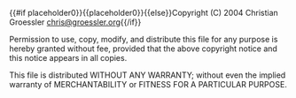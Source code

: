 {{#if placeholder0}}{{placeholder0}}{{else}}Copyright (C) 2004 Christian Groessler <chris@groessler.org>{{/if}}

 Permission to use, copy, modify, and distribute this file for any purpose is hereby granted without fee, provided that the above copyright notice and this notice appears in all copies.

 This file is distributed WITHOUT ANY WARRANTY; without even the implied warranty of MERCHANTABILITY or FITNESS FOR A PARTICULAR PURPOSE.